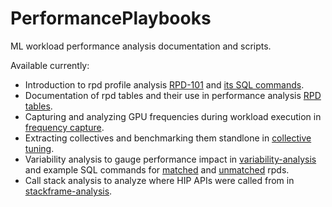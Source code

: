 # PerformancePlaybooks
ML workload performance analysis documentation and scripts.

Available currently:

- Introduction to rpd profile analysis [RPD-101](rpd-101.md) and [its SQL commands](rpd-101.sql).
- Documentation of rpd tables and their use in performance analysis [RPD tables](rpd-tables.md).
- Capturing and analyzing GPU frequencies during workload execution in [frequency capture](freq-capture.md).
- Extracting collectives and benchmarking them standlone in [collective tuning](collective-tuning.md).
- Variability analysis to gauge performance impact in [variability-analysis](variability-analysis.md) and example SQL commands for [matched](variability-analysis.sql) and [unmatched](variability-analysis_nolaunch.sql) rpds.
- Call stack analysis to analyze where HIP APIs were called from in [stackframe-analysis](stackframe-analysis.md).
